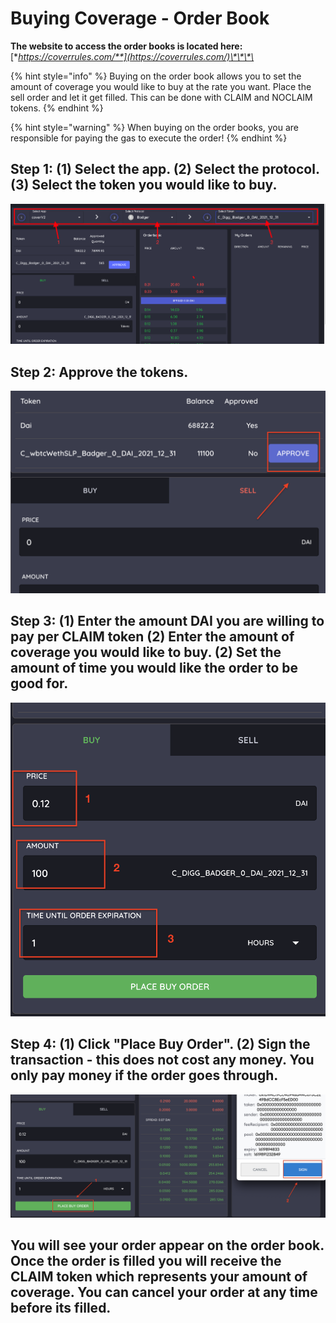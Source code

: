 # Buying Coverage - Order Book

**The website to access the order books is located here:** [**https://coverrules.com/**](https://coverrules.com/)\*\*\*\*

{% hint style="info" %}
Buying on the order book allows you to set the amount of coverage you would like to buy at the rate you want. Place the sell order and let it get filled. This can be done with CLAIM and NOCLAIM tokens. 
{% endhint %}

{% hint style="warning" %}
When buying on the order books, you are responsible for paying the gas to execute the order! 
{% endhint %}

##  Step 1: \(1\) Select the app. \(2\) Select the protocol. \(3\) Select the token you would like to buy. 

![](../../.gitbook/assets/screen-shot-2021-04-30-at-11.19.59-pm.png)

## Step 2: Approve the tokens. 

![](../../.gitbook/assets/screen-shot-2021-05-01-at-1.44.14-pm.png)

## Step 3: \(1\) Enter the amount DAI you are willing to pay per CLAIM token \(2\) Enter the amount of coverage you would like to buy. \(2\) Set the amount of time you would like the order to be good for. 

![](../../.gitbook/assets/screen-shot-2021-05-01-at-1.45.52-pm.png)

## Step 4: \(1\) Click "Place Buy Order". \(2\) Sign the transaction - this does not cost any money. You only pay money if the order goes through.

![](../../.gitbook/assets/screen-shot-2021-05-01-at-1.47.21-pm.png)



## You will see your order appear on the order book. Once the order is filled you will receive the CLAIM token which represents your amount of coverage. You can cancel your order at any time before its filled. 







